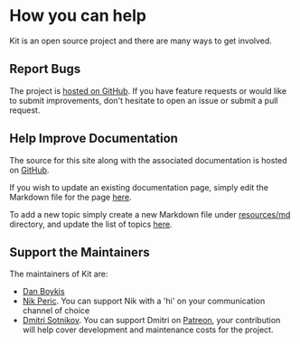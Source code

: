 # How you can help

Kit is an open source project and there are many ways to get involved.

## Report Bugs

The project is [hosted on GitHub](https://github.com/kit-clj/kit). If you have feature requests or would like to submit improvements, don't hesitate to open an issue or submit a pull request.

## Help Improve Documentation

The source for this site along with the associated documentation is hosted on [GitHub](https://github.com/kit-clj/kit-docs).

If you wish to update an existing documentation page, simply edit the Markdown
file for the page [here](https://github.com/kit-clj/kit-docs/tree/master/resources/md).

To add a new topic simply create a new Markdown file under [resources/md](https://github.com/kit-clj/kit-docs/tree/master/resources/md)
directory, and update the list of topics [here](https://github.com/kit-clj/kit-docs/blob/master/resources/docpages.edn).

## Support the Maintainers

The maintainers of Kit are:

- [Dan Boykis](http://danboykis.com/)
- [Nik Peric](https://nikperic.com/). You can support Nik with a 'hi' on your communication channel of choice
- [Dmitri Sotnikov](https://yogthos.net/). You can support Dmitri on [Patreon](https://www.patreon.com/yogthos), your contribution will help cover development and maintenance costs for the project.


